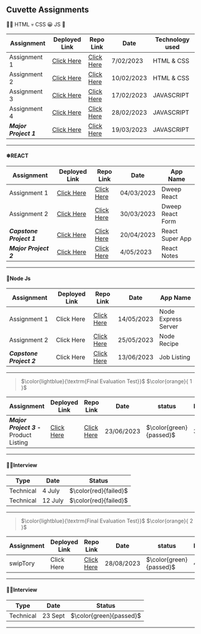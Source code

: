 
## Cuvette Assignments 

👩‍💻 HTML 💀 CSS 😀 JS 🧠

| Assignment             |  Deployed Link      | Repo Link   |Date                 |  Technology used                                      |
| ----------------- | ------------------ | ------------------ |------------------------------------------------------------------ |------------------ |
| Assignment 1 | [Click Here](https://cuvette-assignments.vercel.app/) | [Click Here](https://github.com/AnkitaMalik22/cuvette-assignments/tree/master/assignment1) | 7/02/2023 | HTML & CSS
| Assignment 2 | [Click Here](https://cuvette-assignment-2.vercel.app/)  | [Click Here](https://github.com/AnkitaMalik22/cuvette-assignments/tree/master/assignment2) | 10/02/2023 | HTML & CSS
| Assignment 3 | [Click Here](https://cuvette-assignments-3.vercel.app/) | [Click Here](https://github.com/AnkitaMalik22/cuvette-assignments/tree/master/assignment3) | 17/02/2023 | JAVASCRIPT
| Assignment 4 | [Click Here](https://timer-app-ankitamalik22.vercel.app/)  | [Click Here](https://github.com/AnkitaMalik22/timer-app) | 28/02/2023 | JAVASCRIPT
| ***Major Project 1*** | [Click Here](https://stone-paper-scissor-alpha.vercel.app/)  | [Click Here](https://github.com/AnkitaMalik22/Stone-Paper-Scissor) | 19/03/2023 | JAVASCRIPT
---
#### ❄REACT 
| Assignment             |  Deployed Link      | Repo Link   |Date                 |  App Name                                      |
| ----------------- | ------------------ | ------------------ |------------------------------------------------------------------ |------------------ |
| Assignment 1 | [Click Here](https://react-assignment-1-xi.vercel.app/)  | [Click Here](https://github.com/AnkitaMalik22/react-assignment-1) | 04/03/2023 | Dweep React
| Assignment 2 | [Click Here](https://react-assignment-2-delta.vercel.app/)  | [Click Here](https://github.com/AnkitaMalik22/react-form) | 30/03/2023 | Dweep React Form
| ***Capstone Project 1*** | [Click Here](https://super-app-react.vercel.app/)  | [Click Here](https://github.com/AnkitaMalik22/react-super-app) | 20/04/2023 | React Super App
| ***Major Project 2*** | [Click Here](https://react-notes-ankitamalik22.vercel.app/)  | [Click Here](https://github.com/AnkitaMalik22/react-notes) | 4/05/2023 | React Notes
---
#### 🌿Node Js
| Assignment             |  Deployed Link      | Repo Link   |Date                 |  App Name                                      |
| ----------------- | ------------------ | ------------------ |------------------------------------------------------------------ |------------------ |
| Assignment 1 | Click Here | [Click Here](https://github.com/AnkitaMalik22/node-express-server) | 14/05/2023 | Node Express Server
| Assignment 2 | Click Here  | [Click Here](https://github.com/AnkitaMalik22/node-recipe) | 25/05/2023 | Node Recipe
| ***Capstone Project 2*** | Click Here  | [Click Here](https://github.com/AnkitaMalik22/job-listing) | 13/06/2023 | Job Listing
---

> $\color{lightblue}{\textrm{Final Evaluation Test}}$ $\color{orange}{ 1 }$

| Assignment             |  Deployed Link      | Repo Link   | Date                 |  status  | Marks | 
| ----------------- | ------------------ | ------------------ |------------------------ |------------------------ | ------------------------ |
|  ***Major Project 3 -*** Product Listing | [Click Here](https://product-listing-ankitamalik22.vercel.app/)  | [Click Here](https://github.com/AnkitaMalik22/product-listing) |  23/06/2023 | $\color{green}{passed}$ | 38/50 |
---
#### 👩‍💻Interview
| Type             |  Date      | Status  |   
| ----------------- | ------------------ | -----------------|
| Technical | 4 July |  $\color{red}{failed}$ | 14/05/2023 | 
| Technical | 12 July |  $\color{red}{failed}$ | 14/05/2023 |
---

> $\color{lightblue}{\textrm{Final Evaluation Test}}$ $\color{orange}{ 2 }$

| Assignment             |  Deployed Link      | Repo Link   |Date                 |  status  | Marks |
| ----------------- | ------------------ | ------------------ |-------------- | ---------------- | ---------------- |
| swipTory | Click Here | [Click Here](https://github.com/AnkitaMalik22/SwipTory) | 28/08/2023 | $\color{green}{passed}$ | 46/50 |
---
#### 👩‍💻Interview
| Type             |  Date      | Status  |   
| ----------------- | ------------------ | -----------------|
| Technical | 23 Sept |  $\color{green}{passed}$ | 14/05/2023 | 
---
